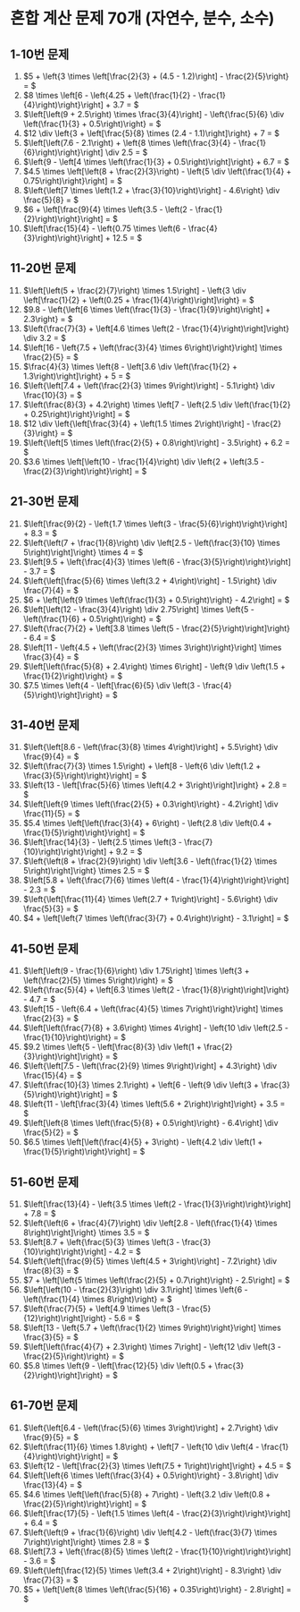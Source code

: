 # 혼합 계산 문제 70개 (자연수, 분수, 소수)

## 1-10번 문제
1. $5 + \left\{3 \times \left[\frac{2}{3} + (4.5 - 1.2)\right] - \frac{2}{5}\right\} = $
2. $8 \times \left[6 - \left\{4.25 + \left(\frac{1}{2} - \frac{1}{4}\right)\right\}\right] + 3.7 = $
3. $\left[\left(9 + 2.5\right) \times \frac{3}{4}\right] - \left\{\frac{5}{6} \div \left(\frac{1}{3} + 0.5\right)\right\} = $
4. $12 \div \left\{3 + \left[\frac{5}{8} \times (2.4 - 1.1)\right]\right\} + 7 = $
5. $\left[\left(7.6 - 2.1\right) + \left\{8 \times \left(\frac{3}{4} - \frac{1}{6}\right)\right\}\right] \div 2.5 = $
6. $\left\{9 - \left[4 \times \left(\frac{1}{3} + 0.5\right)\right]\right\} + 6.7 = $
7. $4.5 \times \left[\left(8 + \frac{2}{3}\right) - \left\{5 \div \left(\frac{1}{4} + 0.75\right)\right\}\right] = $
8. $\left\{\left[7 \times \left(1.2 + \frac{3}{10}\right)\right] - 4.6\right\} \div \frac{5}{8} = $
9. $6 + \left[\frac{9}{4} \times \left\{3.5 - \left(2 - \frac{1}{2}\right)\right\}\right] = $
10. $\left[\frac{15}{4} - \left\{0.75 \times \left(6 - \frac{4}{3}\right)\right\}\right] + 12.5 = $

## 11-20번 문제
11. $\left[\left(5 + \frac{2}{7}\right) \times 1.5\right] - \left\{3 \div \left[\frac{1}{2} + \left(0.25 + \frac{1}{4}\right)\right]\right\} = $
12. $9.8 - \left\{\left[6 \times \left(\frac{1}{3} - \frac{1}{9}\right)\right] + 2.3\right\} = $
13. $\left\{\frac{7}{3} + \left[4.6 \times \left(2 - \frac{1}{4}\right)\right]\right\} \div 3.2 = $
14. $\left[16 - \left\{7.5 + \left(\frac{3}{4} \times 6\right)\right\}\right] \times \frac{2}{5} = $
15. $\frac{4}{3} \times \left\{8 - \left[3.6 \div \left(\frac{1}{2} + 1.3\right)\right]\right\} + 5 = $
16. $\left\{\left[7.4 + \left(\frac{2}{3} \times 9\right)\right] - 5.1\right\} \div \frac{10}{3} = $
17. $\left(\frac{8}{3} + 4.2\right) \times \left[7 - \left\{2.5 \div \left(\frac{1}{2} + 0.25\right)\right\}\right] = $
18. $12 \div \left\{\left[\frac{3}{4} + \left(1.5 \times 2\right)\right] - \frac{2}{3}\right\} = $
19. $\left\{\left[5 \times \left(\frac{2}{5} + 0.8\right)\right] - 3.5\right\} + 6.2 = $
20. $3.6 \times \left[\left(10 - \frac{1}{4}\right) \div \left\{2 + \left(3.5 - \frac{2}{3}\right)\right\}\right] = $

## 21-30번 문제
21. $\left[\frac{9}{2} - \left\{1.7 \times \left(3 - \frac{5}{6}\right)\right\}\right] + 8.3 = $
22. $\left\{\left(7 + \frac{1}{8}\right) \div \left[2.5 - \left(\frac{3}{10} \times 5\right)\right]\right\} \times 4 = $
23. $\left[9.5 + \left\{\frac{4}{3} \times \left(6 - \frac{3}{5}\right)\right\}\right] - 3.7 = $
24. $\left\{\left[\frac{5}{6} \times \left(3.2 + 4\right)\right] - 1.5\right\} \div \frac{7}{4} = $
25. $6 + \left[\left\{9 \times \left(\frac{1}{3} + 0.5\right)\right\} - 4.2\right] = $
26. $\left[\left(12 - \frac{3}{4}\right) \div 2.75\right] \times \left\{5 - \left(\frac{1}{6} + 0.5\right)\right\} = $
27. $\left\{\frac{7}{2} + \left[3.8 \times \left(5 - \frac{2}{5}\right)\right]\right\} - 6.4 = $
28. $\left[11 - \left\{4.5 + \left(\frac{2}{3} \times 3\right)\right\}\right] \times \frac{3}{4} = $
29. $\left[\left(\frac{5}{8} + 2.4\right) \times 6\right] - \left\{9 \div \left(1.5 + \frac{1}{2}\right)\right\} = $
30. $7.5 \times \left\{4 - \left[\frac{6}{5} \div \left(3 - \frac{4}{5}\right)\right]\right\} = $

## 31-40번 문제
31. $\left\{\left[8.6 - \left(\frac{3}{8} \times 4\right)\right] + 5.5\right\} \div \frac{9}{4} = $
32. $\left(\frac{7}{3} \times 1.5\right) + \left[8 - \left\{6 \div \left(1.2 + \frac{3}{5}\right)\right\}\right] = $
33. $\left\{13 - \left[\frac{5}{6} \times \left(4.2 + 3\right)\right]\right\} + 2.8 = $
34. $\left[\left\{9 \times \left(\frac{2}{5} + 0.3\right)\right\} - 4.2\right] \div \frac{11}{5} = $
35. $5.4 \times \left[\left(\frac{3}{4} + 6\right) - \left\{2.8 \div \left(0.4 + \frac{1}{5}\right)\right\}\right] = $
36. $\left[\frac{14}{3} - \left\{2.5 \times \left(3 - \frac{7}{10}\right)\right\}\right] + 9.2 = $
37. $\left\{\left(8 + \frac{2}{9}\right) \div \left[3.6 - \left(\frac{1}{2} \times 5\right)\right]\right\} \times 2.5 = $
38. $\left[5.8 + \left\{\frac{7}{6} \times \left(4 - \frac{1}{4}\right)\right\}\right] - 2.3 = $
39. $\left\{\left[\frac{11}{4} \times \left(2.7 + 1\right)\right] - 5.6\right\} \div \frac{5}{3} = $
40. $4 + \left[\left\{7 \times \left(\frac{3}{7} + 0.4\right)\right\} - 3.1\right] = $

## 41-50번 문제
41. $\left[\left(9 - \frac{1}{6}\right) \div 1.75\right] \times \left\{3 + \left(\frac{2}{5} \times 5\right)\right\} = $
42. $\left\{\frac{5}{4} + \left[6.3 \times \left(2 - \frac{1}{8}\right)\right]\right\} - 4.7 = $
43. $\left[15 - \left\{6.4 + \left(\frac{4}{5} \times 7\right)\right\}\right] \times \frac{2}{3} = $
44. $\left[\left(\frac{7}{8} + 3.6\right) \times 4\right] - \left\{10 \div \left(2.5 - \frac{1}{10}\right)\right\} = $
45. $9.2 \times \left\{5 - \left[\frac{8}{3} \div \left(1 + \frac{2}{3}\right)\right]\right\} = $
46. $\left\{\left[7.5 - \left(\frac{2}{9} \times 9\right)\right] + 4.3\right\} \div \frac{15}{4} = $
47. $\left(\frac{10}{3} \times 2.1\right) + \left[6 - \left\{9 \div \left(3 + \frac{3}{5}\right)\right\}\right] = $
48. $\left\{11 - \left[\frac{3}{4} \times \left(5.6 + 2\right)\right]\right\} + 3.5 = $
49. $\left[\left\{8 \times \left(\frac{5}{8} + 0.5\right)\right\} - 6.4\right] \div \frac{5}{2} = $
50. $6.5 \times \left[\left(\frac{4}{5} + 3\right) - \left\{4.2 \div \left(1 + \frac{1}{5}\right)\right\}\right] = $

## 51-60번 문제
51. $\left[\frac{13}{4} - \left\{3.5 \times \left(2 - \frac{1}{3}\right)\right\}\right] + 7.8 = $
52. $\left\{\left(6 + \frac{4}{7}\right) \div \left[2.8 - \left(\frac{1}{4} \times 8\right)\right]\right\} \times 3.5 = $
53. $\left[8.7 + \left\{\frac{5}{3} \times \left(3 - \frac{3}{10}\right)\right\}\right] - 4.2 = $
54. $\left\{\left[\frac{9}{5} \times \left(4.5 + 3\right)\right] - 7.2\right\} \div \frac{8}{3} = $
55. $7 + \left[\left\{5 \times \left(\frac{2}{5} + 0.7\right)\right\} - 2.5\right] = $
56. $\left[\left(10 - \frac{2}{3}\right) \div 3.1\right] \times \left\{6 - \left(\frac{1}{4} \times 8\right)\right\} = $
57. $\left\{\frac{7}{5} + \left[4.9 \times \left(3 - \frac{5}{12}\right)\right]\right\} - 5.6 = $
58. $\left[13 - \left\{5.7 + \left(\frac{1}{2} \times 9\right)\right\}\right] \times \frac{3}{5} = $
59. $\left[\left(\frac{4}{7} + 2.3\right) \times 7\right] - \left\{12 \div \left(3 - \frac{2}{5}\right)\right\} = $
60. $5.8 \times \left\{9 - \left[\frac{12}{5} \div \left(0.5 + \frac{3}{2}\right)\right]\right\} = $

## 61-70번 문제
61. $\left\{\left[6.4 - \left(\frac{5}{6} \times 3\right)\right] + 2.7\right\} \div \frac{9}{5} = $
62. $\left(\frac{11}{6} \times 1.8\right) + \left[7 - \left\{10 \div \left(4 - \frac{1}{4}\right)\right\}\right] = $
63. $\left\{12 - \left[\frac{2}{3} \times \left(7.5 + 1\right)\right]\right\} + 4.5 = $
64. $\left[\left\{6 \times \left(\frac{3}{4} + 0.5\right)\right\} - 3.8\right] \div \frac{13}{4} = $
65. $4.6 \times \left[\left(\frac{5}{8} + 7\right) - \left\{3.2 \div \left(0.8 + \frac{2}{5}\right)\right\}\right] = $
66. $\left[\frac{17}{5} - \left\{1.5 \times \left(4 - \frac{2}{3}\right)\right\}\right] + 6.4 = $
67. $\left\{\left(9 + \frac{1}{6}\right) \div \left[4.2 - \left(\frac{3}{7} \times 7\right)\right]\right\} \times 2.8 = $
68. $\left[7.3 + \left\{\frac{8}{5} \times \left(2 - \frac{1}{10}\right)\right\}\right] - 3.6 = $
69. $\left\{\left[\frac{12}{5} \times \left(3.4 + 2\right)\right] - 8.3\right\} \div \frac{7}{3} = $
70. $5 + \left[\left\{8 \times \left(\frac{5}{16} + 0.35\right)\right\} - 2.8\right] = $


<script type="text/javascript" src="http://cdn.mathjax.org/mathjax/latest/MathJax.js?config=TeX-AMS-MML_HTMLorMML"></script>
<script type="text/x-mathjax-config">
  MathJax.Hub.Config({
    tex2jax: {inlineMath: [['$', '$']]},
    messageStyle: "none",
    "HTML-CSS": { availableFonts: "TeX", preferredFont: "TeX" },
  });
</script>